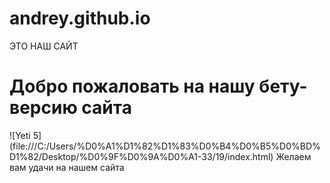 # andrey.github.io
ЭТО НАШ САЙТ 
# Добро пожаловать на нашу бету-версию сайта
![Yeti 5] (file:///C:/Users/%D0%A1%D1%82%D1%83%D0%B4%D0%B5%D0%BD%D1%82/Desktop/%D0%9F%D0%9A%D0%A1-33/19/index.html)
Желаем вам удачи на нашем сайта 
